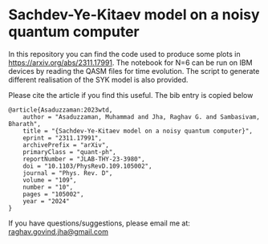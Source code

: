 # Sachdev-Ye-Kitaev model on a noisy quantum computer

In this repository you can find the code used to produce some plots in https://arxiv.org/abs/2311.17991.
The notebook for N=6 can be run on IBM devices by reading the QASM files for time evolution. 
The script to generate different realisation of the SYK model is also provided. 

Please cite the article if you find this useful. The bib entry is copied below

```
@article{Asaduzzaman:2023wtd,
    author = "Asaduzzaman, Muhammad and Jha, Raghav G. and Sambasivam, Bharath",
    title = "{Sachdev-Ye-Kitaev model on a noisy quantum computer}",
    eprint = "2311.17991",
    archivePrefix = "arXiv",
    primaryClass = "quant-ph",
    reportNumber = "JLAB-THY-23-3980",
    doi = "10.1103/PhysRevD.109.105002",
    journal = "Phys. Rev. D",
    volume = "109",
    number = "10",
    pages = "105002",
    year = "2024"
}
```

If you have questions/suggestions, please email me at: raghav.govind.jha@gmail.com


